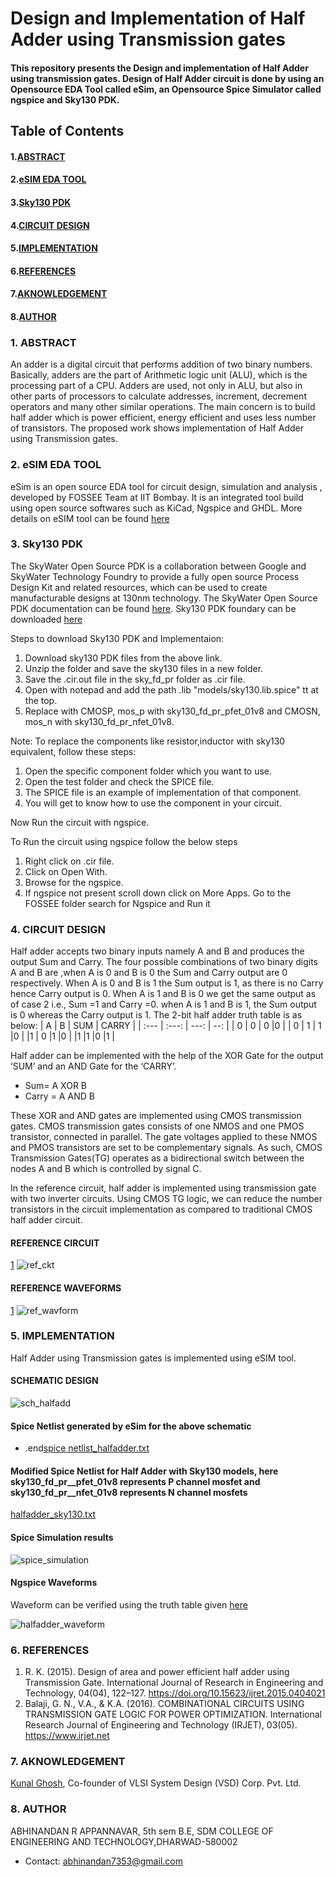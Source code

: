 #  Design and Implementation of Half Adder using Transmission gates

#### This repository presents the Design and implementation of Half Adder using transmission gates. Design of Half Adder circuit is done by using an Opensource EDA Tool called eSim, an Opensource Spice Simulator called ngspice and Sky130 PDK.

## Table of Contents
#### 1.[ABSTRACT](https://github.com/abhinandann/Half_Adder/blob/main/README.md#1-abstract)
#### 2.[eSIM EDA TOOL](https://github.com/abhinandann/Half_Adder/blob/main/README.md#2-esim-eda-tool) 
#### 3.[Sky130 PDK](https://github.com/abhinandann/Half_Adder/blob/main/README.md#3-sky130-pdk)
#### 4.[CIRCUIT DESIGN](https://github.com/abhinandann/Half_Adder/blob/main/README.md#4-circuit-design)
#### 5.[IMPLEMENTATION](https://github.com/abhinandann/Half_Adder/blob/main/README.md#5-implementation)
#### 6.[REFERENCES](https://github.com/abhinandann/Half_Adder/blob/main/README.md#6-references)
#### 7.[AKNOWLEDGEMENT](https://github.com/abhinandann/Half_Adder/blob/main/README.md#7-aknowledgement)
#### 8.[AUTHOR](https://github.com/abhinandann/Half_Adder/blob/main/README.md#8-author)

### 1. ABSTRACT

An adder is a digital circuit that performs addition of two binary numbers. Basically, adders are the part of Arithmetic logic unit (ALU), which is the processing part of a CPU. Adders are used, not only in ALU, but also in other parts of processors to calculate addresses, increment, decrement operators and many other similar operations. The main concern is to build half adder which is power efficient, energy efficient and uses less number of transistors. The proposed work shows implementation of Half Adder using Transmission gates.

### 2. eSIM EDA TOOL

eSim is an open source EDA tool for circuit design, simulation and analysis , developed by FOSSEE Team at IIT Bombay. It is an integrated tool build using open source softwares such as KiCad, Ngspice and GHDL.
More details on eSIM tool can be found [here](https://esim.fossee.in/)

### 3. Sky130 PDK

The SkyWater Open Source PDK is a collaboration between Google and SkyWater Technology Foundry to provide a fully open source Process Design Kit and related resources, which can be used to create manufacturable designs at 130nm technology.
The SkyWater Open Source PDK documentation can be found [here](https://skywater-pdk.readthedocs.io/en/main/). Sky130 PDK foundary can be downloaded [here](https://static.fossee.in/esim/installation-files/sky130_fd_pr.zip)
 
 Steps to download Sky130 PDK and Implementaion:
1. Download sky130 PDK files from the above link.
2. Unzip the folder and save the sky130 files in a new folder.
3. Save the .cir.out file in the sky_fd_pr folder as .cir file.
4. Open with notepad and add the path .lib "models/sky130.lib.spice" tt at the top.
5. Replace with CMOSP, mos_p with sky130_fd_pr_pfet_01v8 and CMOSN, mos_n with  sky130_fd_pr_nfet_01v8.

Note: To replace the components like resistor,inductor with sky130 equivalent, follow these steps:
1. Open the specific component folder which you want to use.
2. Open the test folder and check the SPICE file.
3. The SPICE file is an example of implementation of that component.
4. You will get to know how to use the component in your circuit.

Now Run the circuit with ngspice.

To Run the circuit using ngspice follow the below steps
1. Right click on .cir file.
2. Click on Open With.
3. Browse for the ngspice.
4. If ngspice not present scroll down click on More Apps. Go to the FOSSEE folder search for Ngspice and Run it

 ### 4. CIRCUIT DESIGN

Half adder accepts two binary inputs namely A and B and produces the output Sum and Carry. The four possible combinations of two binary digits A and B are ,when A is 0 and B is 0 the Sum and Carry output are 0 respectively. When A is 0 and B is 1 the Sum output is 1, as there is no Carry hence Carry output is 0. When A is 1 and B is 0 we get the same output as of case 2 i.e., Sum =1 and Carry =0. when A is 1 and B is 1, the Sum output is 0 whereas the Carry output is 1.
The 2-bit half adder truth table is as below:
| A | B | SUM | CARRY |
| :---         |     :---:      |          ---: | --: |
| 0   | 0    | 0   |0  |
| 0    | 1      | 1      |0  |
|1     | 0      |1       |0  |
|1      |1      |0       |1  |

Half adder can be  implemented with the help of the XOR Gate for the output ‘SUM’ and an AND Gate for the ‘CARRY’.

* Sum= A XOR B 
* Carry = A AND B
                                                             
These XOR and AND gates are implemented using CMOS transmission gates. CMOS transmission gates consists of one NMOS and one PMOS transistor, connected in parallel. The gate voltages applied to these NMOS and PMOS transistors are set to be complementary signals. As such, CMOS Transmission Gates(TG) operates as a bidirectional switch between the nodes A and B which is controlled by signal C. 

In the reference circuit, half adder is implemented using transmission gate with two inverter circuits. Using CMOS TG logic, we can reduce the number transistors in the circuit implementation as compared to traditional CMOS half adder circuit. 

 #### REFERENCE CIRCUIT
 [1](https://github.com/abhinandann/Half_Adder/blob/main/README.md#6-references)
![ref_ckt](https://user-images.githubusercontent.com/91964227/153210846-9f9957a5-493b-42b3-b5b0-225738734291.png)
 
 #### REFERENCE WAVEFORMS
 [1](https://github.com/abhinandann/Half_Adder/blob/main/README.md#6-references)
![ref_wavform](https://user-images.githubusercontent.com/91964227/153210895-d5382792-e20f-4fa7-95c9-4dd56324698a.png)

### 5. IMPLEMENTATION

Half Adder using Transmission gates is implemented using eSIM tool. 

#### SCHEMATIC DESIGN

![sch_halfadd](https://user-images.githubusercontent.com/91964227/153220567-6a7f370a-5e1c-4a1c-b567-6b077136657e.JPG)

#### Spice Netlist generated by eSim for the above schematic

* .end[spice netlist_halfadder.txt](https://github.com/abhinandann/Half_Adder/files/8035145/spice.netlist_halfadder.txt)

#### Modified Spice Netlist for Half Adder with Sky130 models, here sky130_fd_pr__pfet_01v8 represents P channel mosfet and sky130_fd_pr__nfet_01v8 represents N channel mosfets

 [halfadder_sky130.txt](https://github.com/abhinandann/Half_Adder/files/8035152/halfadder_sky130.txt)

#### Spice Simulation results

![spice_simulation](https://user-images.githubusercontent.com/91964227/153198451-07551ecb-bd12-4f2b-9677-6fb4192da79a.JPG)

#### Ngspice Waveforms
Waveform can be verified using the truth table given [here](https://github.com/abhinandann/Half_Adder/blob/main/README.md#4circuit-design-1)

![halfadder_waveform](https://user-images.githubusercontent.com/91964227/153198612-a202c925-3637-4c43-8954-6adf5f7c8fc0.JPG)

### 6. REFERENCES

1. 	R. K. (2015). Design of area and power efficient half adder using Transmission Gate. International Journal of Research in Engineering and Technology, 04(04), 122–127. https://doi.org/10.15623/ijret.2015.0404021 
2.  Balaji, G. N., V.A., & K.A. (2016). COMBINATIONAL CIRCUITS USING TRANSMISSION GATE LOGIC FOR POWER OPTIMIZATION. International Research Journal of Engineering and Technology (IRJET), 03(05). https://www.irjet.net

### 7. AKNOWLEDGEMENT

[Kunal Ghosh](https://github.com/kunalg123), Co-founder of VLSI System Design (VSD) Corp. Pvt. Ltd.

### 8. AUTHOR

ABHINANDAN R APPANNAVAR, 5th sem B.E, SDM COLLEGE OF ENGINEERING AND TECHNOLOGY,DHARWAD-580002 
* Contact: abhinandan7353@gmail.com
